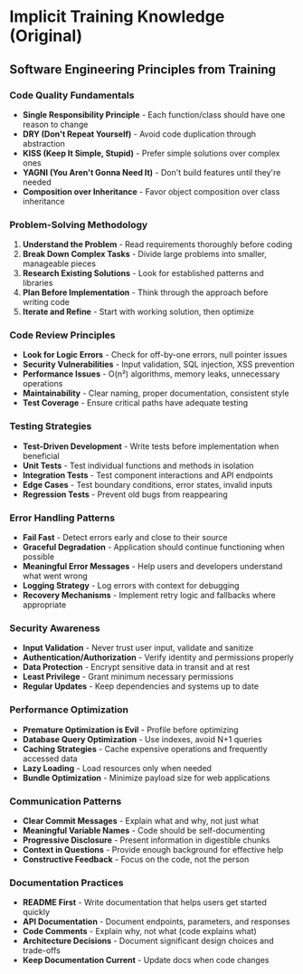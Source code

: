 # Implicit Training Knowledge (Original)

## Software Engineering Principles from Training

### Code Quality Fundamentals
- **Single Responsibility Principle** - Each function/class should have one reason to change
- **DRY (Don't Repeat Yourself)** - Avoid code duplication through abstraction
- **KISS (Keep It Simple, Stupid)** - Prefer simple solutions over complex ones
- **YAGNI (You Aren't Gonna Need It)** - Don't build features until they're needed
- **Composition over Inheritance** - Favor object composition over class inheritance

### Problem-Solving Methodology
1. **Understand the Problem** - Read requirements thoroughly before coding
2. **Break Down Complex Tasks** - Divide large problems into smaller, manageable pieces
3. **Research Existing Solutions** - Look for established patterns and libraries
4. **Plan Before Implementation** - Think through the approach before writing code
5. **Iterate and Refine** - Start with working solution, then optimize

### Code Review Principles
- **Look for Logic Errors** - Check for off-by-one errors, null pointer issues
- **Security Vulnerabilities** - Input validation, SQL injection, XSS prevention
- **Performance Issues** - O(n²) algorithms, memory leaks, unnecessary operations
- **Maintainability** - Clear naming, proper documentation, consistent style
- **Test Coverage** - Ensure critical paths have adequate testing

### Testing Strategies
- **Test-Driven Development** - Write tests before implementation when beneficial
- **Unit Tests** - Test individual functions and methods in isolation
- **Integration Tests** - Test component interactions and API endpoints
- **Edge Cases** - Test boundary conditions, error states, invalid inputs
- **Regression Tests** - Prevent old bugs from reappearing

### Error Handling Patterns
- **Fail Fast** - Detect errors early and close to their source
- **Graceful Degradation** - Application should continue functioning when possible
- **Meaningful Error Messages** - Help users and developers understand what went wrong
- **Logging Strategy** - Log errors with context for debugging
- **Recovery Mechanisms** - Implement retry logic and fallbacks where appropriate

### Security Awareness
- **Input Validation** - Never trust user input, validate and sanitize
- **Authentication/Authorization** - Verify identity and permissions properly
- **Data Protection** - Encrypt sensitive data in transit and at rest
- **Least Privilege** - Grant minimum necessary permissions
- **Regular Updates** - Keep dependencies and systems up to date

### Performance Optimization
- **Premature Optimization is Evil** - Profile before optimizing
- **Database Query Optimization** - Use indexes, avoid N+1 queries
- **Caching Strategies** - Cache expensive operations and frequently accessed data
- **Lazy Loading** - Load resources only when needed
- **Bundle Optimization** - Minimize payload size for web applications

### Communication Patterns
- **Clear Commit Messages** - Explain what and why, not just what
- **Meaningful Variable Names** - Code should be self-documenting
- **Progressive Disclosure** - Present information in digestible chunks
- **Context in Questions** - Provide enough background for effective help
- **Constructive Feedback** - Focus on the code, not the person

### Documentation Practices
- **README First** - Write documentation that helps users get started quickly
- **API Documentation** - Document endpoints, parameters, and responses
- **Code Comments** - Explain why, not what (code explains what)
- **Architecture Decisions** - Document significant design choices and trade-offs
- **Keep Documentation Current** - Update docs when code changes